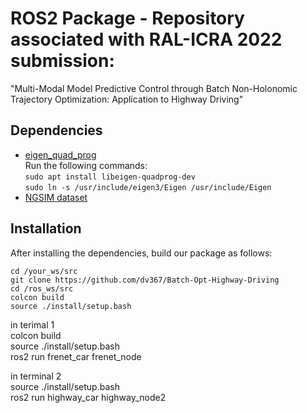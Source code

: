 # ROS2 Package - Repository associated with RAL-ICRA 2022 submission:  
"Multi-Modal Model Predictive Control through Batch Non-Holonomic Trajectory Optimization: Application to Highway Driving"

## Dependencies
* [eigen_quad_prog](https://github.com/jrl-umi3218/eigen-quadprog)  
Run the following commands:  
```sudo apt install libeigen-quadprog-dev```  
```sudo ln -s /usr/include/eigen3/Eigen /usr/include/Eigen```  
* [NGSIM dataset](https://drive.google.com/drive/folders/1cgsOWnc4JTeyNdBN6Fjef2-J5HqjnWyX?usp=sharing)  
  

## Installation
After installing the dependencies, build our package as follows:  
``` 
cd /your_ws/src
git clone https://github.com/dv367/Batch-Opt-Highway-Driving  
cd /ros_ws/src  
colcon build  
source ./install/setup.bash  
``` 
in terimal 1  
colcon build  
source ./install/setup.bash  
ros2 run frenet_car frenet_node  

in terminal 2  
source ./install/setup.bash  
ros2 run highway_car highway_node2  
